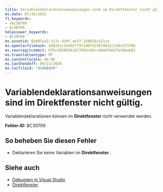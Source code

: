 ```yaml
---
title: Variablendeklarationsanweisungen sind im Direktfenster nicht gültig.
ms.date: 07/20/2015
f1_keywords:
- vbc30709
- bc30709
helpviewer_keywords:
- BC30709
ms.assetid: 6b095aa3-217c-434f-ae37-159016c321ca
ms.openlocfilehash: 5d925cc3e4557797146732397d832c138cd7370b
ms.sourcegitcommit: bf5c5850654187705bc94cc40ebfb62fe346ab02
ms.translationtype: MT
ms.contentlocale: de-DE
ms.lasthandoff: 09/23/2020
ms.locfileid: "91068439"
---
```

# <a name="variable-declaration-statements-are-not-valid-in-the-immediate-window"></a>Variablendeklarationsanweisungen sind im Direktfenster nicht gültig.

Variablendeklarationen können im **Direktfenster** nicht verwendet werden.  
  
 **Fehler-ID:** BC30709  
  
## <a name="to-correct-this-error"></a>So beheben Sie diesen Fehler  
  
- Deklarieren Sie keine Variablen im **Direktfenster** .  
  
## <a name="see-also"></a>Siehe auch

- [Debuggen in Visual Studio](/visualstudio/debugger/debugger-feature-tour)
- [Direktfenster](/visualstudio/ide/reference/immediate-window)
